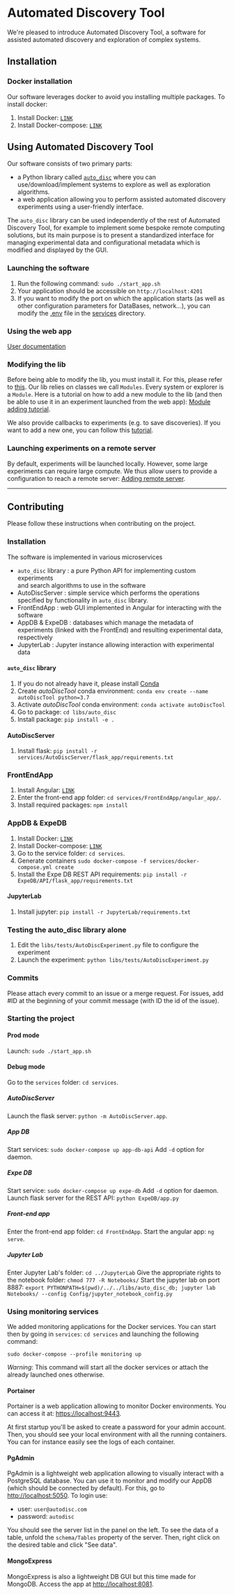 # Automated Discovery Tool
We're pleased to introduce Automated Discovery Tool, a software for assisted automated discovery and exploration of complex systems.


## Installation
### Docker installation
Our software leverages docker to avoid you installing multiple packages. 
To install docker:
1. Install Docker: [`LINK`](https://docs.docker.com/engine/install/)
2. Install Docker-compose: [`LINK`](https://docs.docker.com/compose/install/)

## Using Automated Discovery Tool
Our software consists of two primary parts:
- a Python library called [`auto_disc`](libs/auto_disc) where you can 
use/download/implement systems to explore as well as exploration algorithms.
- a web application allowing you to perform assisted automated discovery 
experiments using a user-friendly interface.

The `auto_disc` library can be used independently of the rest of
Automated Discovery Tool, for example to implement some bespoke remote computing
solutions, but its main purpose is to present a standardized interface for 
managing experimental data and configurational metadata which is
modified and displayed by the GUI.

### Launching the software
1. Run the following command: `sudo ./start_app.sh`
2. Your application should be accessible on `http://localhost:4201`
3. If you want to modify the port on which the application starts (as well as other configuration parameters for DataBases, network...), you can modify the [.env](services/.env) file in the [services](services) directory.

### Using the web app
[User documentation](#user-documentation)

### Modifying the lib
Before being able to modify the lib, you must install it. For this, please refer to [this](#autodisc-lib).
Our lib relies on classes we call `Modules`. Every system or explorer is a `Module`.
Here is a tutorial on how to add a new module to the lib (and then be able to use it in an experiment launched from the web app):
[Module adding tutorial](#add-a-new-module-to-the-libs).

We also provide callbacks to experiments (e.g. to save discoveries). If you want to add a new one, you can follow this [tutorial](#add-a-new-callback-to-the-libs).

### Launching experiments on a remote server
By default, experiments will be launched locally. However, some large experiments can require large compute. We thus allow users to provide a configuration to reach a remote server: [Adding remote server](#add-a-new-remote-server).

--------

## Contributing
Please follow these instructions when contributing on the project.

### Installation
The software is implemented in various microservices
- `auto_disc` library : a pure Python API for implementing custom experiments \
and search algorithms to use in the software
- AutoDiscServer : simple service which performs the operations specified by
functionality in `auto_disc` library.
- FrontEndApp : web GUI implemented in Angular for interacting with the software
- AppDB & ExpeDB : databases which manage the metadata of experiments (linked
with the FrontEnd) and resulting experimental data, respectively
- JupyterLab : Jupyter instance allowing interaction with experimental data
#### `auto_disc` library
1. If you do not already have it, please install [Conda](https://www.anaconda.com/)
2. Create *autoDiscTool* conda environment: `conda env create --name autoDiscTool python=3.7 `
3. Activate *autoDiscTool* conda environment: `conda activate autoDiscTool`
4. Go to package: `cd libs/auto_disc`
5. Install package: `pip install -e .`
#### AutoDiscServer
1. Install flask: `pip install -r services/AutoDiscServer/flask_app/requirements.txt`
### FrontEndApp
1. Install Angular: [`LINK`](https://angular.io/guide/setup-local)
2. Enter the front-end app folder: `cd services/FrontEndApp/angular_app/`.
3. Install required packages: `npm install`
### AppDB & ExpeDB
1. Install Docker: [`LINK`](https://docs.docker.com/engine/install/)
2. Install Docker-compose: [`LINK`](https://docs.docker.com/compose/install/)
3. Go to the service folder: `cd services`.
4. Generate containers `sudo docker-compose -f services/docker-compose.yml create`
5. Install the Expe DB REST API requirements: `pip install -r ExpeDB/API/flask_app/requirements.txt`
#### JupyterLab
1. Install jupyter: `pip install -r JupyterLab/requirements.txt`

### Testing the auto_disc library alone
1. Edit the `libs/tests/AutoDiscExperiment.py` file to configure the experiment
2. Launch the experiment: `python libs/tests/AutoDiscExperiment.py`

### Commits
Please attach every commit to an issue or a merge request. For issues, add #ID at the beginning of your commit message (with ID the id of the issue).

### Starting the project
#### Prod mode
Launch: `sudo ./start_app.sh`

#### Debug mode
Go to the `services` folder: `cd services`.
##### AutoDiscServer
Launch the flask server: `python -m AutoDiscServer.app`.
##### App DB
Start services: `sudo docker-compose up app-db-api`
Add `-d` option for daemon.
##### Expe DB
Start service: `sudo docker-compose up expe-db`
Add `-d` option for daemon.
Launch flask server for the REST API: `python ExpeDB/app.py`
##### Front-end app
Enter the front-end app folder: `cd FrontEndApp`.
Start the angular app: `ng serve`. 
##### Jupyter Lab
Enter Jupyter Lab's folder: `cd ../JupyterLab`
Give the appropriate rights to the notebook folder: `chmod 777 -R Notebooks/`
Start the jupyter lab on port 8887: `export PYTHONPATH=$(pwd)/../../libs/auto_disc_db; jupyter lab Notebooks/ --config Config/jupyter_notebook_config.py`

### Using monitoring services
We added monitoring applications for the Docker services.
You can start then by going in `services`: `cd services` and launching the following command:
```
sudo docker-compose --profile monitoring up
```

*Warning*: This command will start all the docker services or attach the already launched ones otherwise.

#### Portainer
Portainer is a web application allowing to monitor Docker environments. 
You can access it at: [https://localhost:9443](https://localhost:9443).

At first startup you'll be asked to create a password for your admin account. Then, you should see your local environment with all the running containers. You can for instance easily see the logs of each container.

#### PgAdmin
PgAdmin is a lightweight web application allowing to visually interact with a PostgreSQL database. You can use it to monitor and modify our AppDB (which should be connected by default).
For this, go to [http://localhost:5050](http://localhost:5050).
To login use:
- user: `user@autodisc.com`
- password: `autodisc`

You should see the server list in the panel on the left. To see the data of a table, unfold the `schema/Tables` property of the server. Then, right click on the desired table and click "See data".

#### MongoExpress
MongoExpress is also a lightweight DB GUI but this time made for MongoDB.
Access the app at [http://localhost:8081](http://localhost:8081).